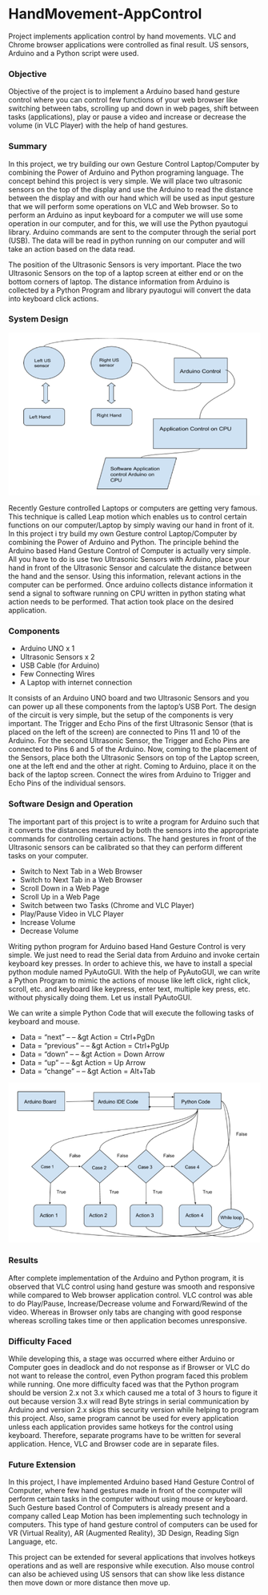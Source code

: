 # HandMovement-AppControl

Project implements application control by hand movements. VLC and Chrome browser applications were controlled as final result. US sensors, Arduino and a Python script were used.

### Objective

Objective of the project is to implement a Arduino based hand gesture control where you can control few functions of your web browser like switching between tabs, scrolling up and down in web pages, shift between tasks (applications), play or pause a video and increase or decrease the volume (in VLC Player) with the help of hand gestures.

### Summary

In this project, we try building our own Gesture Control Laptop/Computer by combining the Power of Arduino and Python programing language. The concept behind this project is very simple. We will place two ultrasonic sensors on the top of the display and use the ​Arduino to read the distance between the display and with our hand which will be used as input gesture that we will perform some operations on VLC and Web browser. So to perform an Arduino as input keyboard for a computer we will use some operation in our computer, and for this, we will use the Python ​pyautogui library. ​Arduino commands are sent to the computer through the serial port (USB). The data will be read in python running on our computer and will take an action based on the data read.

The position of the Ultrasonic Sensors is very important. Place the two Ultrasonic Sensors on the top of a laptop screen at either end or on the bottom corners of laptop. The distance information from Arduino is collected by a Python Program and library pyautogui will convert the data into keyboard click actions.

### System Design

![System Design](sys_design.png)

Recently ​Gesture controlled Laptops or computers are getting very famous. This technique is called ​Leap motion which enables us to control certain functions on our computer/Laptop by simply waving our hand in front of it. In this project i try build my own ​Gesture control Laptop/Computer by combining the Power of Arduino and Python. The principle behind the Arduino based Hand Gesture Control of Computer is actually very simple. All you have to do is use two Ultrasonic Sensors with Arduino, place your hand in front of the Ultrasonic Sensor and calculate the distance between the hand and the sensor. Using this information, relevant actions in the computer can be performed. Once arduino collects distance information it send a signal to software running on CPU written in python stating what action needs to be performed. That action took place on the desired application.

### Components

* Arduino UNO x 1
* Ultrasonic Sensors x 2
* USB Cable (for Arduino)
* Few Connecting Wires
* A Laptop with internet connection

It consists of an Arduino UNO board and two Ultrasonic Sensors and you can power up all these components from the laptop’s USB Port. The design of the circuit is very simple, but the setup of the components is very important. The Trigger and Echo Pins of the first Ultrasonic Sensor (that is placed on the left of the screen) are connected to Pins 11 and 10 of the Arduino. For the second Ultrasonic Sensor, the Trigger and Echo Pins are connected to Pins 6 and 5 of the Arduino. Now, coming to the placement of the Sensors, place both the Ultrasonic Sensors on top of the Laptop screen, one at the left end and the other at right. Coming to Arduino, place it on the back of the laptop screen. Connect the wires from Arduino to Trigger and Echo Pins of the individual sensors.

### Software Design and Operation

The important part of this project is to write a program for Arduino such that it converts the distances measured by both the sensors into the appropriate
commands for controlling certain actions. The hand gestures in front of the Ultrasonic sensors can be calibrated so that they can perform different tasks on
your computer.

* Switch to Next Tab in a Web Browser
* Switch to Next Tab in a Web Browser
* Scroll Down in a Web Page
* Scroll Up in a Web Page
* Switch between two Tasks (Chrome and VLC Player)
* Play/Pause Video in VLC Player
* Increase Volume
* Decrease Volume

Writing python program for Arduino based Hand Gesture Control is very simple. We just need to read the Serial data from Arduino and invoke certain keyboard key presses. In order to achieve this, we have to install a special python module named PyAutoGUI. With the help of PyAutoGUI, we can write a Python Program to mimic the actions of mouse like left click, right click, scroll, etc. and keyboard like keypress, enter text, multiple key press, etc. without physically doing them. Let us install PyAutoGUI.

We can write a simple Python Code that will execute the following tasks of keyboard and mouse.

* Data = “next” – – &gt Action = Ctrl+PgDn
* Data = “previous” – – &gt Action = Ctrl+PgUp
* Data = “down” – – &gt Action = Down Arrow
* Data = “up” – – &gt Action = Up Arrow
* Data = “change” – – &gt Action = Alt+Tab

![Code Design](code_design.png)

### Results

After complete implementation of the Arduino and Python program, it is observed that VLC control using hand gesture was smooth and responsive while compared to Web browser application control. VLC control was able to do Play/Pause, Increase/Decrease volume and Forward/Rewind of the video. Whereas in Browser only tabs are changing with good response whereas scrolling takes time or then application becomes unresponsive.

### Difficulty Faced

While developing this, a stage was occurred where either Arduino or Computer goes in deadlock and do not response as if Browser or VLC do not want to release the control, even Python program faced this problem while running. One more difficulty faced was that the Python program should be version 2.x not 3.x which caused me a total of 3 hours to figure it out because version 3.x will read Byte strings in serial communication by Arduino and version 2.x skips this security version while helping to program this project. Also, same program cannot be used for every application unless each application provides same hotkeys for the control using keyboard. Therefore, separate programs have to be written for several application. Hence, VLC and Browser code are in separate files.

### Future Extension

In this project, I have implemented Arduino based Hand Gesture Control of Computer, where few hand gestures made in front of the computer will perform certain tasks in the computer without using mouse or keyboard. Such Gesture based Control of Computers is already present and a company called Leap Motion has been implementing such technology in computers. This type of hand gesture control of computers can be used for VR (Virtual Reality), AR (Augmented Reality), 3D Design, Reading Sign Language, etc.

This project can be extended for several applications that involves hotkeys operations and as well are responsive while execution. Also mouse control can also be achieved using US sensors that can show like less distance then move down or more distance then move up.
